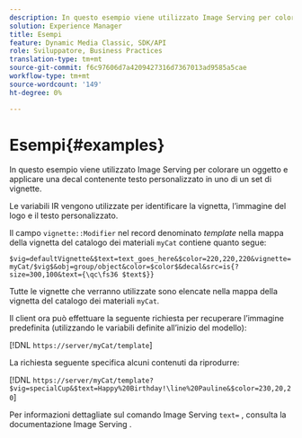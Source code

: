 ```yaml
---
description: In questo esempio viene utilizzato Image Serving per colorare un oggetto e applicare una decal contenente testo personalizzato in uno di un set di vignette.
solution: Experience Manager
title: Esempi
feature: Dynamic Media Classic, SDK/API
role: Sviluppatore, Business Practices
translation-type: tm+mt
source-git-commit: f6c97606d7a4209427316d7367013ad9585a5cae
workflow-type: tm+mt
source-wordcount: '149'
ht-degree: 0%

---
```



# Esempi{#examples}

In questo esempio viene utilizzato Image Serving per colorare un oggetto e applicare una decal contenente testo personalizzato in uno di un set di vignette.

Le variabili IR vengono utilizzate per identificare la vignetta, l’immagine del logo e il testo personalizzato.

Il campo `vignette::Modifier` nel record denominato *template* nella mappa della vignetta del catalogo dei materiali `myCat` contiene quanto segue:

`$vig=defaultVignette&$text=text_goes_here&$color=220,220,220&vignette=myCat/$vig$&obj=group/object&color=$color$&decal&src=is{?size=300,100&text={\qc\fs36 $text$}}`

Tutte le vignette che verranno utilizzate sono elencate nella mappa della vignetta del catalogo dei materiali `myCat`.

Il client ora può effettuare la seguente richiesta per recuperare l’immagine predefinita (utilizzando le variabili definite all’inizio del modello):

[!DNL `https://server/myCat/template`]

La richiesta seguente specifica alcuni contenuti da riprodurre:

[!DNL `https://server/myCat/template?$vig=specialCup&$text=Happy%20Birthday!\line%20Pauline&$color=230,20,20`]

Per informazioni dettagliate sul comando Image Serving `text=` , consulta la documentazione Image Serving .
